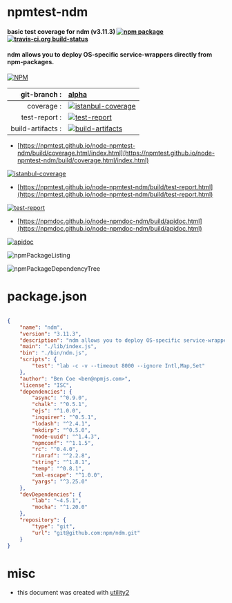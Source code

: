 # npmtest-ndm

#### basic test coverage for  ndm (v3.11.3)  [![npm package](https://img.shields.io/npm/v/npmtest-ndm.svg?style=flat-square)](https://www.npmjs.org/package/npmtest-ndm) [![travis-ci.org build-status](https://api.travis-ci.org/npmtest/node-npmtest-ndm.svg)](https://travis-ci.org/npmtest/node-npmtest-ndm)

#### ndm allows you to deploy OS-specific service-wrappers directly from npm-packages.

[![NPM](https://nodei.co/npm/ndm.png?downloads=true&downloadRank=true&stars=true)](https://www.npmjs.com/package/ndm)

| git-branch : | [alpha](https://github.com/npmtest/node-npmtest-ndm/tree/alpha)|
|--:|:--|
| coverage : | [![istanbul-coverage](https://npmtest.github.io/node-npmtest-ndm/build/coverage.badge.svg)](https://npmtest.github.io/node-npmtest-ndm/build/coverage.html/index.html)|
| test-report : | [![test-report](https://npmtest.github.io/node-npmtest-ndm/build/test-report.badge.svg)](https://npmtest.github.io/node-npmtest-ndm/build/test-report.html)|
| build-artifacts : | [![build-artifacts](https://npmtest.github.io/node-npmtest-ndm/glyphicons_144_folder_open.png)](https://github.com/npmtest/node-npmtest-ndm/tree/gh-pages/build)|

- [https://npmtest.github.io/node-npmtest-ndm/build/coverage.html/index.html](https://npmtest.github.io/node-npmtest-ndm/build/coverage.html/index.html)

[![istanbul-coverage](https://npmtest.github.io/node-npmtest-ndm/build/screenCapture.buildCi.browser.%252Ftmp%252Fbuild%252Fcoverage.lib.html.png)](https://npmtest.github.io/node-npmtest-ndm/build/coverage.html/index.html)

- [https://npmtest.github.io/node-npmtest-ndm/build/test-report.html](https://npmtest.github.io/node-npmtest-ndm/build/test-report.html)

[![test-report](https://npmtest.github.io/node-npmtest-ndm/build/screenCapture.buildCi.browser.%252Ftmp%252Fbuild%252Ftest-report.html.png)](https://npmtest.github.io/node-npmtest-ndm/build/test-report.html)

- [https://npmdoc.github.io/node-npmdoc-ndm/build/apidoc.html](https://npmdoc.github.io/node-npmdoc-ndm/build/apidoc.html)

[![apidoc](https://npmdoc.github.io/node-npmdoc-ndm/build/screenCapture.buildCi.browser.%252Ftmp%252Fbuild%252Fapidoc.html.png)](https://npmdoc.github.io/node-npmdoc-ndm/build/apidoc.html)

![npmPackageListing](https://npmtest.github.io/node-npmtest-ndm/build/screenCapture.npmPackageListing.svg)

![npmPackageDependencyTree](https://npmtest.github.io/node-npmtest-ndm/build/screenCapture.npmPackageDependencyTree.svg)



# package.json

```json

{
    "name": "ndm",
    "version": "3.11.3",
    "description": "ndm allows you to deploy OS-specific service-wrappers directly from npm-packages.",
    "main": "./lib/index.js",
    "bin": "./bin/ndm.js",
    "scripts": {
        "test": "lab -c -v --timeout 8000 --ignore Intl,Map,Set"
    },
    "author": "Ben Coe <ben@npmjs.com>",
    "license": "ISC",
    "dependencies": {
        "async": "^0.9.0",
        "chalk": "^0.5.1",
        "ejs": "^1.0.0",
        "inquirer": "^0.5.1",
        "lodash": "^2.4.1",
        "mkdirp": "^0.5.0",
        "node-uuid": "^1.4.3",
        "npmconf": "^1.1.5",
        "rc": "^0.4.0",
        "rimraf": "^2.2.8",
        "string": "^1.8.1",
        "temp": "^0.8.1",
        "xml-escape": "^1.0.0",
        "yargs": "^3.25.0"
    },
    "devDependencies": {
        "lab": "~4.5.1",
        "mocha": "^1.20.0"
    },
    "repository": {
        "type": "git",
        "url": "git@github.com:npm/ndm.git"
    }
}
```



# misc
- this document was created with [utility2](https://github.com/kaizhu256/node-utility2)
